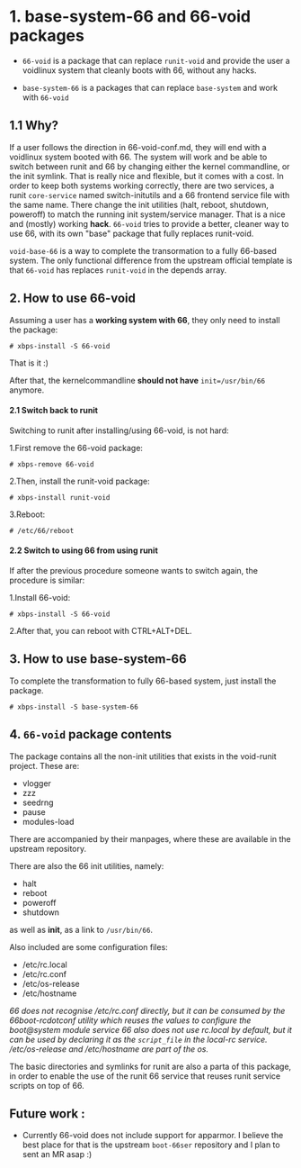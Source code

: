 # 1. base-system-66 and 66-void packages

- `66-void` is a package that can replace `runit-void` and provide the user a voidlinux system that cleanly boots with 66, without any hacks.

- `base-system-66` is a packages that can replace `base-system` and work with `66-void`

## 1.1 Why?

If a user follows the direction in 66-void-conf.md, they will end with a voidlinux system booted with 66. The system will work and be able to switch between runit and 66 by changing either the kernel commandline, or the init symlink.
That is really nice and flexible, but it comes with a cost. In order to keep both systems working correctly, there are two services, a runit `core-service` named switch-initutils and a 66 frontend service file with the same name.
There change the init utilities (halt, reboot, shutdown, poweroff) to match the running init system/service manager. That is a nice and (mostly) working **hack**.
`66-void` tries to provide a better, cleaner way to use 66, with its own "base" package that fully replaces runit-void.

`void-base-66` is a way to complete the transormation to a fully 66-based system. The only functional difference from the upstream official template is that `66-void` has replaces `runit-void` in the depends array.

## 2. How to use 66-void

Assuming a user has a **working system with 66**, they only need to install the package:

```
# xbps-install -S 66-void
```
That is it :)

After that, the kernelcommandline **should not have** `init=/usr/bin/66` anymore.

#### 2.1 Switch back to runit

Switching to runit after installing/using 66-void, is not hard:

1.First remove the 66-void package:

```
# xbps-remove 66-void
```

2.Then, install the runit-void package:

```
# xbps-install runit-void
```

3.Reboot:

```
# /etc/66/reboot
```
#### 2.2 Switch to using 66 from using runit

If after the previous procedure someone wants to switch again, the procedure is similar:

1.Install 66-void:

```
# xbps-install -S 66-void
```

2.After that, you can reboot with CTRL+ALT+DEL.

## 3. How to use base-system-66

To complete the transformation to fully 66-based system, just install the package.

````
# xbps-install -S base-system-66
````

## 4. `66-void` package contents

The package contains all the non-init utilities that exists in the void-runit project. These are:

- vlogger
- zzz
- seedrng
- pause
- modules-load

There are accompanied by their manpages, where these are available in the upstream repository.

There are also the 66 init utilities, namely:

- halt
- reboot
- poweroff
- shutdown

as well as **init**, as a link to `/usr/bin/66`.

Also included are some configuration files:

- /etc/rc.local
- /etc/rc.conf
- /etc/os-release
- /etc/hostname

*66 does not recognise /etc/rc.conf directly, but it can be consumed by the 66boot-rcdotconf utility which reuses the values to configure the boot@system module service*
*66 also does not use rc.local by default, but it can be used by declaring it as the `script_file` in the local-rc service.*
*/etc/os-release and /etc/hostname are part of the os.*

The basic directories and symlinks for runit are also a parta of this package, in order to enable the use of the runit 66 service that reuses runit service scripts on top of 66.

## Future work :

- Currently 66-void does not include support for apparmor. I believe the best place for that is the upstream `boot-66ser` repository and I plan to sent an MR asap :)